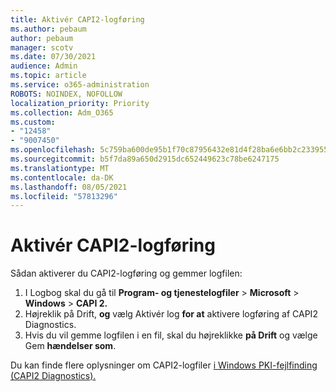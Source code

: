 ```yaml
---
title: Aktivér CAPI2-logføring
ms.author: pebaum
author: pebaum
manager: scotv
ms.date: 07/30/2021
audience: Admin
ms.topic: article
ms.service: o365-administration
ROBOTS: NOINDEX, NOFOLLOW
localization_priority: Priority
ms.collection: Adm_O365
ms.custom:
- "12458"
- "9007450"
ms.openlocfilehash: 5c759ba600de95b1f70c87956432e81d4f28ba6e6bb2c2339557676bc18f61af
ms.sourcegitcommit: b5f7da89a650d2915dc652449623c78be6247175
ms.translationtype: MT
ms.contentlocale: da-DK
ms.lasthandoff: 08/05/2021
ms.locfileid: "57813296"
---
```

# <a name="enable-capi2-logging"></a>Aktivér CAPI2-logføring

Sådan aktiverer du CAPI2-logføring og gemmer logfilen:

1. I Logbog skal du gå til **Program- og tjenestelogfiler**  >  **Microsoft**  >  **Windows**  >  **CAPI 2.**
2. Højreklik på Drift, **og** vælg Aktivér log **for at** aktivere logføring af CAPI2 Diagnostics.
3. Hvis du vil gemme logfilen i en fil, skal du højreklikke **på Drift** og vælge Gem **hændelser som**.

Du kan finde flere oplysninger om CAPI2-logfiler [i Windows PKI-fejlfinding (CAPI2 Diagnostics).](https://social.technet.microsoft.com/wiki/contents/articles/242.windows-pki-troubleshooting-capi2-diagnostics.aspx)